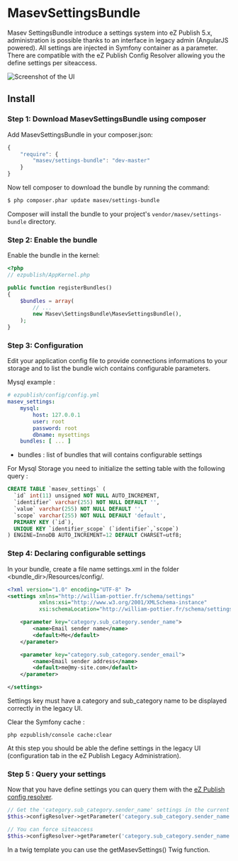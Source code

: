 MasevSettingsBundle
===================

Masev SettingsBundle introduce a settings system into eZ Publish 5.x, administration is possible thanks to an interface in legacy admin (AngularJS powered).
All settings are injected in Symfony container as a parameter.
There are compatible with the eZ Publish Config Resolver allowing you the define settings per siteaccess.

![Screenshot of the UI](https://raw.githubusercontent.com/masev/MasevSettingsBundle/master/ui.png)

## Install

### Step 1: Download MasevSettingsBundle using composer

Add MasevSettingsBundle in your composer.json:

```js
{
    "require": {
        "masev/settings-bundle": "dev-master"
    }
}
```

Now tell composer to download the bundle by running the command:

``` bash
$ php composer.phar update masev/settings-bundle
```

Composer will install the bundle to your project's `vendor/masev/settings-bundle` directory.

### Step 2: Enable the bundle

Enable the bundle in the kernel:

``` php
<?php
// ezpublish/AppKernel.php

public function registerBundles()
{
    $bundles = array(
        // ...
        new Masev\SettingsBundle\MasevSettingsBundle(),
    );
}
```

### Step 3: Configuration

Edit your application config file to provide connections informations to your storage and to list the bundle wich contains configurable parameters.

Mysql example :
```yaml
# ezpublish/config/config.yml
masev_settings:
    mysql:
        host: 127.0.0.1
        user: root
        password: root
        dbname: mysettings
    bundles: [ ... ]
```
 * bundles : list of bundles that will contains configurable settings

 For Mysql Storage you need to initialize the setting table with the following query :

```sql
CREATE TABLE `masev_settings` (
  `id` int(11) unsigned NOT NULL AUTO_INCREMENT,
  `identifier` varchar(255) NOT NULL DEFAULT '',
  `value` varchar(255) NOT NULL DEFAULT '',
  `scope` varchar(255) NOT NULL DEFAULT 'default',
  PRIMARY KEY (`id`),
  UNIQUE KEY `identifier_scope` (`identifier`,`scope`)
) ENGINE=InnoDB AUTO_INCREMENT=12 DEFAULT CHARSET=utf8;
```

### Step 4: Declaring configurable settings

In your bundle, create a file name settings.xml in the folder <bundle_dir>/Resources/config/.

```xml
<?xml version="1.0" encoding="UTF-8" ?>
<settings xmlns="http://william-pottier.fr/schema/settings"
          xmlns:xsi="http://www.w3.org/2001/XMLSchema-instance"
          xsi:schemaLocation="http://william-pottier.fr/schema/settings https://raw.github.com/wpottier/WizadSettingsBundle/master/Resources/schema/settings-1.0.xsd">

    <parameter key="category.sub_category.sender_name">
        <name>Email sender name</name>
        <default>Me</default>
    </parameter>

    <parameter key="category.sub_category.sender_email">
        <name>Email sender address</name>
        <default>me@my-site.com</default>
    </parameter>

</settings>
```
Settings key must have a category and sub_category name to be displayed correctly in the legacy UI.

Clear the Symfony cache :

```
php ezpublish/console cache:clear
```

At this step you should be able the define settings in the legacy UI (configuration tab in the eZ Publish Legacy Administration).

### Step 5 : Query your settings
 
Now that you have define settings you can query them with the [eZ Publish config resolver](https://doc.ez.no/display/EZP/Configuration).

```php
// Get the 'category.sub_category.sender_name' settings in the current scope (i.e. current siteaccess)
$this->configResolver->getParameter('category.sub_category.sender_name', 'masev_settings');

// You can force siteaccess
$this->configResolver->getParameter('category.sub_category.sender_name', 'masev_settings', 'my_site_access');
```

In a twig template you can use the getMasevSettings() Twig function.